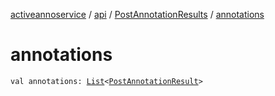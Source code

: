[activeannoservice](../../index.md) / [api](../index.md) / [PostAnnotationResults](index.md) / [annotations](./annotations.md)

# annotations

`val annotations: `[`List`](https://kotlinlang.org/api/latest/jvm/stdlib/kotlin.collections/-list/index.html)`<`[`PostAnnotationResult`](../-post-annotation-result/index.md)`>`